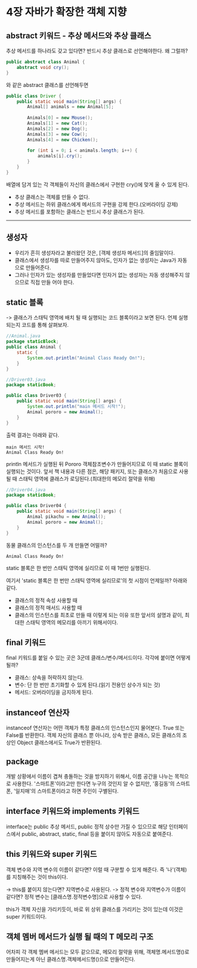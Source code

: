 # 4장 자바가 확장한 객체 지향



## abstract 키워드 - 추상 메서드와 추상 클래스

추상 메서드를 하나라도 갖고 있다면? 반드시 추상 클래스로 선언해야한다. 왜 그럴까?

```java
public abstract class Animal {
	abstract void cry();
}
```
와 같은 abstract 클래스를 선언해두면

```java
public class Driver {
	public static void main(String[] args) {
    	Animal[] animals = new Animal[5];
        
        Animals[0] = new Mouse();
        Animals[1] = new Cat();
        Animals[2] = new Dog();
        Animals[3] = new Cow();
        Animals[4] = new Chicken();
        
        for (int i = 0; i < animals.length; i++) {
        	animals[i].cry();
        }
	}
}
```
배열에 담겨 있는 각 객체들이 자신의 클래스에서 구현한 cry()에 맞게 울 수 있게 된다.


- 추상 클래스는 객체를 만들 수 없다.
- 추상 메서드는 하위 클래스에게 메서드의 구현을 강제 한다.(오버라이딩 강제)
- 추상 메서드를 포함하는 클래스는 반드시 추상 클래스가 된다.

---

## 생성자

- 우리가 흔히 생성자라고 불러왔던 것은, [객체 생성자 메서드]의 줄임말이다.
- 클래스에서 생성자를 따로 만들어주지 않아도, 인자가 없는 생성자는 Java가 자동으로 만들어준다.
- 그러나 인자가 있는 생성자를 만들었다면 인자거 없는 생성자는 자동 생성해주지 않으므로 직접 만들
  어야 한다.


## static 블록
-> 클래스가 스태틱 영역에 배치 될 때 실행되는 코드 블록이라고 보면 된다.
언제 실행되는지 코드를 통해 살펴보자.
```java
//Animal.java
package staticBlock;
public class Animal {
	static {
    	System.out.println("Animal Class Ready On!");
    }
}
```

```java
//Driver03.java
package staticBook;

public class Driver03 {
	public static void main(String[] args) {
    	System.out.println("main 메서드 시작!");
        Animal pororo = new Animal();
    }
}
```

출력 결과는 아래와 같다.

```
main 메서드 시작!
Animal Class Ready On!
```
println 메서드가 실행된 뒤 Pororo 객체참조변수가 만들어지므로 이 때 static 블록이 실행되는 것이다.
앞서 책 내용과 다른 점은, 해당 패키지, 또는 클래스가 처음으로 사용 될 때 스태틱 영역에 클래스가 로딩된다.(최대한의 메모리 절약을 위해)

```java
//Driver04.java
package staticBook;

public class Driver04 {
	public static void main(String[] args) {
    	Animal pikachu = new Animal();
        Animal pororo = new Animal();
    }
}
```

동물 클래스의 인스턴스를 두 개 만들면 어떨까?
```
Animal Class Ready On!
```
static 블록은 한 번만 스태틱 영역에 실리므로 이 때 1번만 실행된다.

여기서 'static 블록은 한 번만 스태틱 영역에 실리므로'의 첫 시점이 언제일까? 아래와 같다.
- 클래스의 정적 속성 사용할 때
- 클래스의 정적 매서드 사용할 때
- 클래스의 인스턴스를 최초로 만들 때
  이렇게 되는 이유 또한 앞서의 설명과 같이, 최대한 스태틱 영역의 메모리를 아끼기 위해서이다.


## final 키워드
final 키워드를 붙일 수 있는 곳은 3군데 클래스/변수/메서드이다.
각각에 붙이면 어떻게 될까?

- 클래스: 상속을 허락하지 않는다.
- 변수: 단 한 번만 초기화할 수 있게 된다.(읽기 전용인 상수가 되는 것)
- 메서드: 오버라이딩을 금지하게 된다.

## instanceof 연산자
instanceof 연산자는 어떤 객체가 특정 클래스의 인스턴스인지 물어본다. True 또는 False를 반환한다.
객체 자신의 클래스 뿐 아니라, 상속 받은 클래스, 모든 클래스의 조상인 Object 클래스에서도 True가 반환된다.


## package
개발 상황에서 이름이 겹쳐 충돌하는 것을 방지하기 위해서, 이름 공간을 나누는 목적으로 사용한다.
'스마트폰'이라고만 한다면 누구의 것인지 알 수 없지만, '홍길동'의 스마트폰, '일지매'의 스마트폰이라고 하면 주인이 구별된다.

## interface 키워드와 implements 키워드

interface는 public 추상 메서드, public 정적 상수만 가질 수 있으므로 해당 인터페이스에서 public, abstract, static, final 등을 붙이지 않아도 자동으로 붙여준다.

## this 키워드와 super 키워드
객체 변수와 지역 변수의 이름이 같다면? 이럴 때 구분할 수 있게 해준다. 즉 '나'(객체)를 지칭해주는 것이 this이다.

-> this를 붙이지 않는다면? 지역변수로 사용된다.
-> 정적 변수와 지역변수가 이름이 같다면? 정적 변수는 [클래스명.정적변수명]으로 사용할 수 있다.

this가 객체 자신을 가리키듯이, 바로 위 상위 클래스를 가리키는 것이 있는데 이것은 super 키워드이다.

## 객체 멤버 메서드가 실행 될 때의 T 메모리 구조
어차피 각 객체 멤버 메서드는 모두 같으므로, 메모리 절약을 위해, 객체명.메서드명()로 만들어지는게 아닌 클래스명.객체메서드명()으로 만들어진다.



